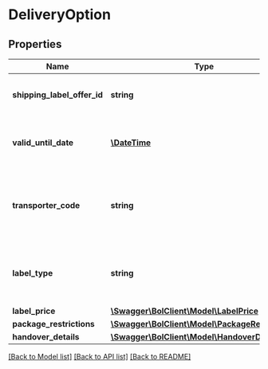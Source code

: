 # DeliveryOption

## Properties
Name | Type | Description | Notes
------------ | ------------- | ------------- | -------------
**shipping_label_offer_id** | **string** | Unique identifier for the shipping label offer. | [optional] 
**valid_until_date** | [**\DateTime**](\DateTime.md) | The date until the delivery option (incl total price) is valid. | [optional] 
**transporter_code** | **string** | A code representing the transporter which is being used for transportation. | [optional] 
**label_type** | **string** | The type of the label, representing the way an item is being transported. | [optional] 
**label_price** | [**\Swagger\BolClient\Model\LabelPrice**](LabelPrice.md) |  | 
**package_restrictions** | [**\Swagger\BolClient\Model\PackageRestrictions**](PackageRestrictions.md) |  | 
**handover_details** | [**\Swagger\BolClient\Model\HandoverDetails**](HandoverDetails.md) |  | [optional] 

[[Back to Model list]](../README.md#documentation-for-models) [[Back to API list]](../README.md#documentation-for-api-endpoints) [[Back to README]](../README.md)


